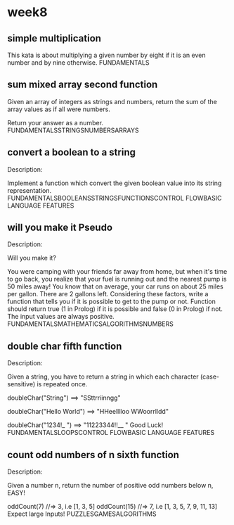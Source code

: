 # week8
## simple multiplication

This kata is about multiplying a given number by eight if it is an even number and by nine otherwise.
FUNDAMENTALS



## sum mixed array second function

Given an array of integers as strings and numbers, return the sum of the array values as if all were numbers.

Return your answer as a number.
FUNDAMENTALSSTRINGSNUMBERSARRAYS

## convert a boolean to a string

Description:

Implement a function which convert the given boolean value into its string representation.
FUNDAMENTALSBOOLEANSSTRINGSFUNCTIONSCONTROL FLOWBASIC LANGUAGE FEATURES


## will you make it Pseudo

Description:

Will you make it?

You were camping with your friends far away from home, but when it's time to go back, you realize that your fuel is running out and the nearest pump is 50 miles away! You know that on average, your car runs on about 25 miles per gallon. There are 2 gallons left. Considering these factors, write a function that tells you if it is possible to get to the pump or not. Function should return true (1 in Prolog) if it is possible and false (0 in Prolog) if not. The input values are always positive.
FUNDAMENTALSMATHEMATICSALGORITHMSNUMBERS


## double char fifth function

Description:

Given a string, you have to return a string in which each character (case-sensitive) is repeated once.

doubleChar("String") ==> "SSttrriinngg"

doubleChar("Hello World") ==> "HHeelllloo  WWoorrlldd"

doubleChar("1234!_ ") ==> "11223344!!__  "
Good Luck!
FUNDAMENTALSLOOPSCONTROL FLOWBASIC LANGUAGE FEATURES

## count odd numbers of n sixth function

Description:

Given a number n, return the number of positive odd numbers below n, EASY!

oddCount(7) //=> 3, i.e [1, 3, 5]
oddCount(15) //=> 7, i.e [1, 3, 5, 7, 9, 11, 13]
Expect large Inputs!
PUZZLESGAMESALGORITHMS